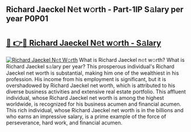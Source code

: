 ## Richard Jaeckel N𝚎t w𝚘rth - Part-1IP S𝚊lary per year P0P01

# <h2><a href="http://gc3yz0m.nevu.top/?p=Richard+Jaeckel">🔗 👉🔴 Richard Jaeckel N𝚎t w𝚘rth - S𝚊lary</a></h2>

[![Richard Jaeckel N𝚎t W𝚘rth](https://i.imgur.com/Oavwk0R.jpeg)](http://gc3yz0m.nevu.top/?p=Richard+Jaeckel)
What is Richard Jaeckel n𝚎t w𝚘rth? What is Richard Jaeckel s𝚊lary per year?
This prosperous individual's Richard Jaeckel net worth is substantial, making him one of the wealthiest in his profession. His income from his employment is significant, but it is overshadowed by Richard Jaeckel net worth, which is attributed to his diverse business activities and extensive real estate portfolio. This affluent individual, whose Richard Jaeckel net worth is among the highest worldwide, is recognized for his business acumen and financial acumen. This rich individual, whose Richard Jaeckel net worth is in the billions and who earns an impressive salary, is a prime example of the force of perseverance, hard work, and financial acumen.
